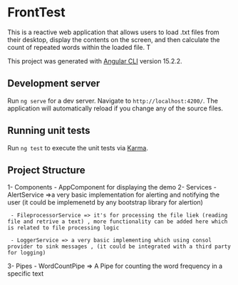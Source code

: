 # FrontTest
This is a  reactive web application that allows users to load .txt files from their desktop, display the contents on the screen, and then calculate the count of repeated words within the loaded file. T

This project was generated with [Angular CLI](https://github.com/angular/angular-cli) version 15.2.2.

## Development server

Run `ng serve` for a dev server. Navigate to `http://localhost:4200/`. The application will automatically reload if you change any of the source files.

## Running unit tests

Run `ng test` to execute the unit tests via [Karma](https://karma-runner.github.io).

## Project Structure
 1- Components 
     - AppComponent for displaying the demo
 2- Services 
     - AlertService =>a very basic implementation for alerting and notifying the user (it could be implemenetd by any bootstrap   library for alertion)
    
     - FileprocessorService => it's for processing the file liek (reading file and retrive a text) , more functionality can be added here which is related to file processing logic
    
     - LoggerService => a very basic implementing which using consol provider to sink messages , (it could be integrated with a third party for logging)

3- Pipes 
     - WordCountPipe => A Pipe for counting the word frequency in a specific text
  
